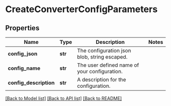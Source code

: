 # CreateConverterConfigParameters

## Properties
Name | Type | Description | Notes
------------ | ------------- | ------------- | -------------
**config_json** | **str** | The configuration json blob, string escaped. | 
**config_name** | **str** | The user defined name of your configuration. | 
**config_description** | **str** | A description for the configuration. | 

[[Back to Model list]](../README.md#documentation-for-models) [[Back to API list]](../README.md#documentation-for-api-endpoints) [[Back to README]](../README.md)


